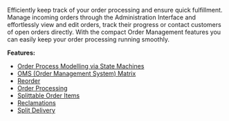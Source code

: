 Efficiently keep track of your order processing and ensure quick fulfillment. Manage incoming orders through the Administration Interface and effortlessly view and edit orders, track their progress or contact customers of open orders directly. With the compact Order Management features you can easily keep your order processing running smoothly.

**Features:**

* [Order Process Modelling via State Machines](https://documentation.spryker.com/v4/docs/order-process-modelling-state-machines)
* [OMS \(Order Management System\) Matrix](https://documentation.spryker.com/v4/docs/oms-matrix)
* [Reorder](https://documentation.spryker.com/v4/docs/reorder)
* [Order Processing](https://documentation.spryker.com/v4/docs/order-processing)
* [Splittable Order Items](https://documentation.spryker.com/v4/docs/splittable-order-items)
* [Reclamations](https://documentation.spryker.com/v2/docs/reclamations-201903)
* [Split Delivery](https://documentation.spryker.com/v4/docs/split-delivery)